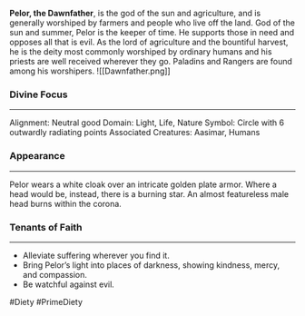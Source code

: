 **Pelor, the Dawnfather**, is the god of the sun and agriculture, and is generally worshiped by farmers and people who live off the land. God of the sun and summer, Pelor is the keeper of time. He supports those in need and opposes all that is evil. As the lord of agriculture and the bountiful harvest, he is the deity most commonly worshiped by ordinary humans and his priests are well received wherever they go. Paladins and Rangers are found among his worshipers. 
![[Dawnfather.png]]
### Divine Focus
---
Alignment: Neutral good
Domain: Light, Life, Nature
Symbol: Circle with 6 outwardly radiating points
Associated Creatures: Aasimar, Humans
### Appearance
------
Pelor wears a white cloak over an intricate golden plate armor. Where a head would be, instead, there is a burning star. An almost featureless male head burns within the corona.
### Tenants of Faith
---
- Alleviate suffering wherever you find it.
- Bring Pelor’s light into places of darkness, showing kindness, mercy, and compassion.
- Be watchful against evil.

#Diety #PrimeDiety